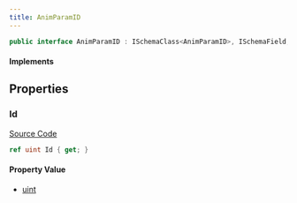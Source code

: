 ```yaml
---
title: AnimParamID
---
```


```csharp
public interface AnimParamID : ISchemaClass<AnimParamID>, ISchemaField, ISchemaClass, INativeHandle
```

#### Implements

## Properties

### Id

[Source Code](https://github.com/swiftly-solution/swiftlys2/blob/beta/managed/src/SwiftlyS2.Generated/Schemas/Interfaces/AnimParamID.cs#L16)

```csharp
ref uint Id { get; }
```

#### Property Value

- [uint](https://learn.microsoft.com/dotnet/api/system.uint32)

